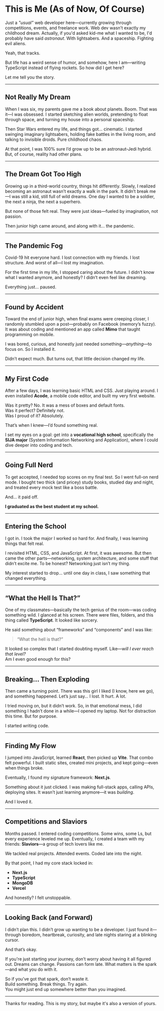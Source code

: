 # This is Me (As of Now, Of Course)

Just a *"usual"* web developer here—currently growing through competitions, events, and freelance work. Web dev wasn’t exactly my childhood dream. Actually, if you'd asked kid-me what I wanted to be, I'd probably have said *astronaut*. With lightsabers. And a spaceship. Fighting evil aliens.

Yeah, that tracks.

But life has a weird sense of humor, and somehow, here I am—writing TypeScript instead of flying rockets. So how did I get here?

Let me tell you the story.

---

## Not Really My Dream

When I was six, my parents gave me a book about planets. Boom. That was it—I was obsessed. I started sketching alien worlds, pretending to float through space, and turning my house into a personal spaceship.

Then Star Wars entered my life, and things got… cinematic. I started swinging imaginary lightsabers, holding fake battles in the living room, and talking to invisible droids. Pure childhood chaos.

At that point, I was 100% sure I’d grow up to be an astronaut-Jedi hybrid. But, of course, reality had other plans.

---

## The Dream Got Too High

Growing up in a third-world country, things hit differently. Slowly, I realized becoming an astronaut wasn’t exactly a walk in the park. It didn’t break me—I was still a kid, still full of wild dreams. One day I wanted to be a soldier, the next a ninja, the next a superhero.

But none of those felt real. They were just ideas—fueled by imagination, not passion.

Then junior high came around, and along with it… the pandemic.

---

## The Pandemic Fog

Covid-19 hit everyone hard. I lost connection with my friends. I lost structure. And worst of all—I lost my imagination.

For the first time in my life, I stopped caring about the future. I didn’t know what I wanted anymore, and honestly? I didn’t even feel like dreaming.

Everything just… paused.

---

## Found by Accident

Toward the end of junior high, when final exams were creeping closer, I randomly stumbled upon a post—probably on Facebook (memory’s fuzzy). It was about coding and mentioned an app called **Mimo** that taught programming on mobile.

I was bored, curious, and honestly just needed something—*anything*—to focus on. So I installed it.

Didn’t expect much. But turns out, that little decision changed my life.

---

## My First Code

After a few days, I was learning basic HTML and CSS. Just playing around. I even installed **Acode**, a mobile code editor, and built my very first website.

Was it pretty? No. It was a mess of boxes and default fonts.  
Was it perfect? Definitely not.  
Was I proud of it? Absolutely.

That’s when I knew—I’d found something real.

I set my eyes on a goal: get into a **vocational high school**, specifically the **SIJA major** (System Information Networking and Application), where I could dive deeper into coding and tech.

---

## Going Full Nerd

To get accepted, I needed top scores on my final test. So I went full-on nerd mode. I bought two thick (and pricey) study books, studied day and night, and treated every mock test like a boss battle.

And… it paid off.

**I graduated as the best student at my school.**

---

## Entering the School

I got in. I took the major I worked so hard for. And finally, I was learning things that felt real.

I revisited HTML, CSS, and JavaScript. At first, it was awesome. But then came the other parts—networking, system architecture, and some stuff that didn’t excite me. To be honest? Networking just isn’t my thing.

My interest started to drop… until one day in class, I saw something that changed everything.

---

## “What the Hell Is That?”

One of my classmates—basically the tech genius of the room—was coding something wild. I glanced at his screen. There were files, folders, and this thing called **TypeScript**. It looked like sorcery.

He said something about “frameworks” and “components” and I was like:

> “What the hell is that?”

It looked so complex that I started doubting myself. Like—*will I ever reach that level?*  
Am I even good enough for this?

---

## Breaking… Then Exploding

Then came a turning point. There was this girl I liked (I know, here we go), and something happened. Let’s just say… I lost. It hurt. A lot.

I tried moving on, but it didn’t work. So, in that emotional mess, I did something I hadn’t done in a while—I opened my laptop. Not for distraction this time. But for purpose.

I started writing code.

---

## Finding My Flow

I jumped into JavaScript, learned **React**, then picked up **Vite**. That combo felt powerful. I built static sites, created mini projects, and kept going—even when things broke.

Eventually, I found my signature framework: **Next.js**.

Something about it just clicked. I was making full-stack apps, calling APIs, deploying sites. It wasn’t just learning anymore—it was *building*.

And I loved it.

---

## Competitions and Slaviors

Months passed. I entered coding competitions. Some wins, some Ls, but every experience leveled me up. Eventually, I created a team with my friends: **Slaviors**—a group of tech lovers like me.

We tackled real projects. Attended events. Coded late into the night.

By that point, I had my core stack locked in:

- **Next.js**
- **TypeScript**
- **MongoDB**
- **Vercel**

And honestly? I felt unstoppable.

---

## Looking Back (and Forward)

I didn’t plan this. I didn’t grow up wanting to be a developer. I just found it—through boredom, heartbreak, curiosity, and late nights staring at a blinking cursor.

And that’s okay.

If you're just starting your journey, don’t worry about having it all figured out. Dreams can change. Passions can form late. What matters is the spark—and what you do with it.

So if you’ve got that spark, don’t waste it.  
Build something. Break things. Try again.  
You might just end up somewhere better than you imagined.

---

Thanks for reading. This is my story, but maybe it's also a version of yours.